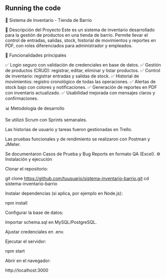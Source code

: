 
   ## Running the code


 🏪 Sistema de Inventario - Tienda de Barrio

📌 Descripción del Proyecto
Este es un sistema de inventario desarrollado para la gestión de productos en una tienda de barrio.
Permite llevar el control de entradas, salidas, stock, historial de movimientos y reportes en PDF, con roles diferenciados para administrador y empleados.

🚀 Funcionalidades principales

✅ Login seguro con validación de credenciales en base de datos.
✅ Gestión de productos (CRUD): registrar, editar, eliminar y listar productos.
✅ Control de inventario: registrar entradas y salidas de stock.
✅ Historial de movimientos: registro cronológico de todas las operaciones.
✅ Alertas de stock bajo con colores y notificaciones.
✅ Generación de reportes en PDF con inventario actualizado.
✅ Usabilidad mejorada con mensajes claros y confirmaciones.

📊 Metodología de desarrollo

Se utilizó Scrum con Sprints semanales.

Las historias de usuario y tareas fueron gestionadas en Trello.

Las pruebas funcionales y de rendimiento se realizaron con Postman y JMeter.

Se documentaron Casos de Prueba y Bug Reports en formato QA (Excel).
⚙️ Instalación y ejecución

Clonar el repositorio:

git clone https://github.com/tuusuario/sistema-inventario-barrio.git
cd sistema-inventario-barrio


Instalar dependencias (si aplica, por ejemplo en Node.js):

npm install


Configurar la base de datos:

Importar schema.sql en MySQL/PostgreSQL.

Ajustar credenciales en .env.

Ejecutar el servidor:

npm start


Abrir en el navegador:

http://localhost:3000




